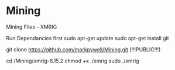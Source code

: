 # Mining
Mining Files - XMRIG

Run Dependancies first
sudo apt-get update
sudo apt-get install git

git clone https://github.com/markpywell/Mining.git  (!!!PUBLIC!!!)

cd /Mining/xmrig-6.15.2
chmod +x ./xmrig
sudo ./xmrig
